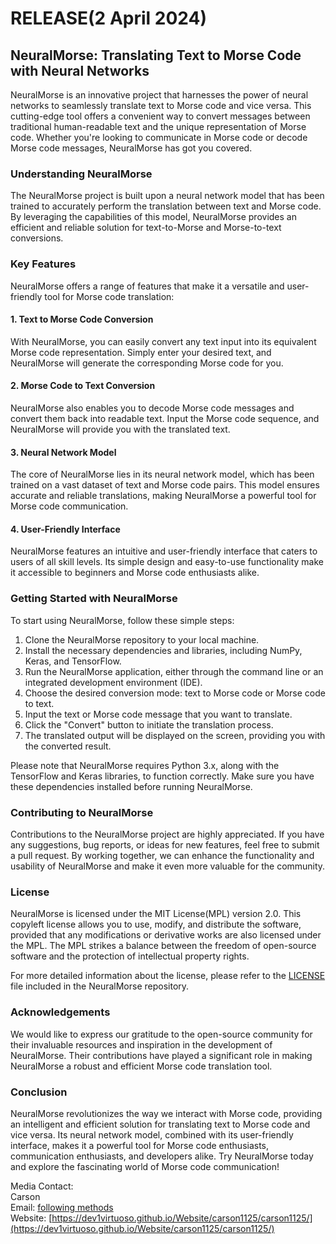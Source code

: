 # RELEASE(2 April 2024)

## NeuralMorse: Translating Text to Morse Code with Neural Networks

NeuralMorse is an innovative project that harnesses the power of neural networks to seamlessly translate text to Morse code and vice versa. This cutting-edge tool offers a convenient way to convert messages between traditional human-readable text and the unique representation of Morse code. Whether you're looking to communicate in Morse code or decode Morse code messages, NeuralMorse has got you covered.

### Understanding NeuralMorse

The NeuralMorse project is built upon a neural network model that has been trained to accurately perform the translation between text and Morse code. By leveraging the capabilities of this model, NeuralMorse provides an efficient and reliable solution for text-to-Morse and Morse-to-text conversions.

### Key Features

NeuralMorse offers a range of features that make it a versatile and user-friendly tool for Morse code translation:

#### 1. Text to Morse Code Conversion

With NeuralMorse, you can easily convert any text input into its equivalent Morse code representation. Simply enter your desired text, and NeuralMorse will generate the corresponding Morse code for you.

#### 2. Morse Code to Text Conversion

NeuralMorse also enables you to decode Morse code messages and convert them back into readable text. Input the Morse code sequence, and NeuralMorse will provide you with the translated text.

#### 3. Neural Network Model

The core of NeuralMorse lies in its neural network model, which has been trained on a vast dataset of text and Morse code pairs. This model ensures accurate and reliable translations, making NeuralMorse a powerful tool for Morse code communication.

#### 4. User-Friendly Interface

NeuralMorse features an intuitive and user-friendly interface that caters to users of all skill levels. Its simple design and easy-to-use functionality make it accessible to beginners and Morse code enthusiasts alike.

### Getting Started with NeuralMorse

To start using NeuralMorse, follow these simple steps:

1. Clone the NeuralMorse repository to your local machine.
2. Install the necessary dependencies and libraries, including NumPy, Keras, and TensorFlow.
3. Run the NeuralMorse application, either through the command line or an integrated development environment (IDE).
4. Choose the desired conversion mode: text to Morse code or Morse code to text.
5. Input the text or Morse code message that you want to translate.
6. Click the "Convert" button to initiate the translation process.
7. The translated output will be displayed on the screen, providing you with the converted result.

Please note that NeuralMorse requires Python 3.x, along with the TensorFlow and Keras libraries, to function correctly. Make sure you have these dependencies installed before running NeuralMorse.

### Contributing to NeuralMorse

Contributions to the NeuralMorse project are highly appreciated. If you have any suggestions, bug reports, or ideas for new features, feel free to submit a pull request. By working together, we can enhance the functionality and usability of NeuralMorse and make it even more valuable for the community.

### License

NeuralMorse is licensed under the MIT License(MPL) version 2.0. This copyleft license allows you to use, modify, and distribute the software, provided that any modifications or derivative works are also licensed under the MPL. The MPL strikes a balance between the freedom of open-source software and the protection of intellectual property rights.

For more detailed information about the license, please refer to the [LICENSE](LICENSE) file included in the NeuralMorse repository.

### Acknowledgements

We would like to express our gratitude to the open-source community for their invaluable resources and inspiration in the development of NeuralMorse. Their contributions have played a significant role in making NeuralMorse a robust and efficient Morse code translation tool.

### Conclusion

NeuralMorse revolutionizes the way we interact with Morse code, providing an intelligent and efficient solution for translating text to Morse code and vice versa. Its neural network model, combined with its user-friendly interface, makes it a powerful tool for Morse code enthusiasts, communication enthusiasts, and developers alike. Try NeuralMorse today and explore the fascinating world of Morse code communication!

Media Contact:<br>
Carson<br>
Email: [following methods](https://dev1virtuoso.github.io/dev1virtuoso.github.io/contact.html)<br>
Website: [https://dev1virtuoso.github.io/Website/carson1125/carson1125/](https://dev1virtuoso.github.io/Website/carson1125/carson1125/)
